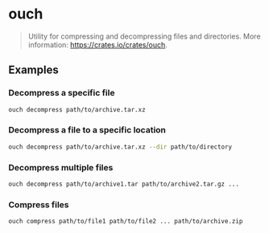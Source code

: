 # ouch

> Utility for compressing and decompressing files and directories. More information: <https://crates.io/crates/ouch>.

## Examples

### Decompress a specific file

```bash
ouch decompress path/to/archive.tar.xz
```

### Decompress a file to a specific location

```bash
ouch decompress path/to/archive.tar.xz --dir path/to/directory
```

### Decompress multiple files

```bash
ouch decompress path/to/archive1.tar path/to/archive2.tar.gz ...
```

### Compress files

```bash
ouch compress path/to/file1 path/to/file2 ... path/to/archive.zip
```
